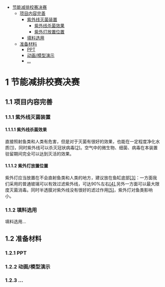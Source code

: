 <!-- TOC -->

- [节能减排校赛决赛](#节能减排校赛决赛)
    - [项目内容完善](#项目内容完善)
        - [紫外线灭菌装置](#紫外线灭菌装置)
            - [紫外线杀菌效果](#紫外线杀菌效果)
            - [紫外灯放置位置](#紫外灯放置位置)
        - [填料选用](#填料选用)
    - [准备材料](#准备材料)
        - [PPT](#ppt)
        - [动画/模型演示](#动画模型演示)
        - [...](#)

<!-- /TOC -->
# 1 节能减排校赛决赛
## 1.1 项目内容完善
### 1.1.1 紫外线灭菌装置
#### 1.1.1.1 紫外线杀菌效果
直接照射鱼类和人类有危害，但是对于灭菌有很好的效果，也能在一定程度净化水质[[1]](https://tieba.baidu.com/p/6388013467)，同时紫外线可以杀灭冠状病毒[[2]](https://www.zhihu.com/question/367207128?from=timeline)。空气中的微生物、细菌、病毒在本装置驻留期间完全可以达到灭活的效果。
#### 1.1.1.2 紫外灯放置位置
紫外灯应当放置在不会直射鱼类和人类的地方，建议放在鱼缸底部[[3]](https://zhidao.baidu.com/question/1894100936767805860.html)：一方面我们采用的普通玻璃可以有效过滤紫外线，可达90%左右[[4]](https://zhidao.baidu.com/question/584861101.html),另外一方面可以最大限度灭菌消毒。同时半透膜对紫外线没有很好的滤过作用[[5]](https://zhidao.baidu.com/question/1512452885314570460.html)，紫外灯对鱼类影响小。
### 1.1.2 填料选用
填料选用...
## 1.2 准备材料
### 1.2.1 PPT
### 1.2.2 动画/模型演示
### 1.2.3 ...
